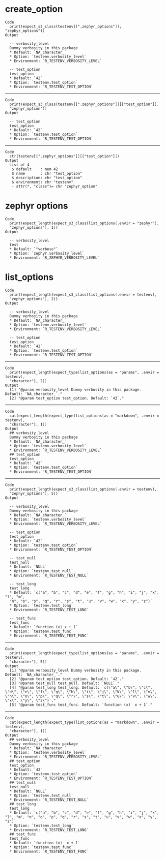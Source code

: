 # create_option

    Code
      print(expect_s3_class(testenv[[".zephyr_options"]], "zephyr_options"))
    Output
      
      -- verbosity_level 
      Dummy verbosity in this package
      * Default: `NA_character_`
      * Option: `testenv.verbosity_level`
      * Environment: `R_TESTENV_VERBOSITY_LEVEL`
      
      -- test_option 
      test_option
      * Default: `42`
      * Option: `testenv.test_option`
      * Environment: `R_TESTENV_TEST_OPTION`

---

    Code
      print(expect_s3_class(testenv[[".zephyr_options"]][["test_option"]],
      "zephyr_option"))
    Output
      
      -- test_option 
      test_option
      * Default: `42`
      * Option: `testenv.test_option`
      * Environment: `R_TESTENV_TEST_OPTION`

---

    Code
      str(testenv[[".zephyr_options"]][["test_option"]])
    Output
      List of 4
       $ default    : num 42
       $ name       : chr "test_option"
       $ description: chr "test_option"
       $ environment: chr "testenv"
       - attr(*, "class")= chr "zephyr_option"

# zephyr options

    Code
      print(expect_length(expect_s3_class(list_options(.envir = "zephyr"),
      "zephyr_options"), 1))
    Output
      
      -- verbosity_level 
      test
      * Default: `"verbose"`
      * Option: `zephyr.verbosity_level`
      * Environment: `R_ZEPHYR_VERBOSITY_LEVEL`

# list_options

    Code
      print(expect_length(expect_s3_class(list_options(.envir = testenv),
      "zephyr_options"), 2))
    Output
      
      -- verbosity_level 
      Dummy verbosity in this package
      * Default: `NA_character_`
      * Option: `testenv.verbosity_level`
      * Environment: `R_TESTENV_VERBOSITY_LEVEL`
      
      -- test_option 
      test_option
      * Default: `42`
      * Option: `testenv.test_option`
      * Environment: `R_TESTENV_TEST_OPTION`

---

    Code
      print(expect_length(expect_type(list_options(as = "params", .envir = testenv),
      "character"), 2))
    Output
      [1] "@param verbosity_level Dummy verbosity in this package. Default: `NA_character_`."
      [2] "@param test_option test_option. Default: `42`."                                   

---

    Code
      cat(expect_length(expect_type(list_options(as = "markdown", .envir = testenv),
      "character"), 1))
    Output
      ## verbosity_level
      Dummy verbosity in this package
      * Default: `NA_character_`
      * Option: `testenv.verbosity_level`
      * Environment: `R_TESTENV_VERBOSITY_LEVEL`
      ## test_option
      test_option
      * Default: `42`
      * Option: `testenv.test_option`
      * Environment: `R_TESTENV_TEST_OPTION`

---

    Code
      print(expect_length(expect_s3_class(list_options(.envir = testenv),
      "zephyr_options"), 5))
    Output
      
      -- verbosity_level 
      Dummy verbosity in this package
      * Default: `NA_character_`
      * Option: `testenv.verbosity_level`
      * Environment: `R_TESTENV_VERBOSITY_LEVEL`
      
      -- test_option 
      test_option
      * Default: `42`
      * Option: `testenv.test_option`
      * Environment: `R_TESTENV_TEST_OPTION`
      
      -- test_null 
      test_null
      * Default: `NULL`
      * Option: `testenv.test_null`
      * Environment: `R_TESTENV_TEST_NULL`
      
      -- test_long 
      test_long
      * Default: `c("a", "b", "c", "d", "e", "f", "g", "h", "i", "j", "k", "l", "m",
      "n", "o", "p", "q", "r", "s", "t", "u", "v", "w", "x", "y", "z")`
      * Option: `testenv.test_long`
      * Environment: `R_TESTENV_TEST_LONG`
      
      -- test_func 
      test_func
      * Default: `function (x) x + 1`
      * Option: `testenv.test_func`
      * Environment: `R_TESTENV_TEST_FUNC`

---

    Code
      print(expect_length(expect_type(list_options(as = "params", .envir = testenv),
      "character"), 5))
    Output
      [1] "@param verbosity_level Dummy verbosity in this package. Default: `NA_character_`."                                                                                                                                              
      [2] "@param test_option test_option. Default: `42`."                                                                                                                                                                                 
      [3] "@param test_null test_null. Default: `NULL`."                                                                                                                                                                                   
      [4] "@param test_long test_long. Default: `c(\"a\", \"b\", \"c\", \"d\", \"e\", \"f\", \"g\", \"h\", \"i\", \"j\", \"k\", \"l\", \"m\", \"n\", \"o\", \"p\", \"q\", \"r\", \"s\", \"t\", \"u\", \"v\", \"w\", \"x\", \"y\", \"z\")`."
      [5] "@param test_func test_func. Default: `function (x)  x + 1`."                                                                                                                                                                    

---

    Code
      cat(expect_length(expect_type(list_options(as = "markdown", .envir = testenv),
      "character"), 1))
    Output
      ## verbosity_level
      Dummy verbosity in this package
      * Default: `NA_character_`
      * Option: `testenv.verbosity_level`
      * Environment: `R_TESTENV_VERBOSITY_LEVEL`
      ## test_option
      test_option
      * Default: `42`
      * Option: `testenv.test_option`
      * Environment: `R_TESTENV_TEST_OPTION`
      ## test_null
      test_null
      * Default: `NULL`
      * Option: `testenv.test_null`
      * Environment: `R_TESTENV_TEST_NULL`
      ## test_long
      test_long
      * Default: `c("a", "b", "c", "d", "e", "f", "g", "h", "i", "j", "k", "l", "m", "n", "o", "p", "q", "r", "s", "t", "u", "v", "w", "x", "y", "z")`
      * Option: `testenv.test_long`
      * Environment: `R_TESTENV_TEST_LONG`
      ## test_func
      test_func
      * Default: `function (x)  x + 1`
      * Option: `testenv.test_func`
      * Environment: `R_TESTENV_TEST_FUNC`


